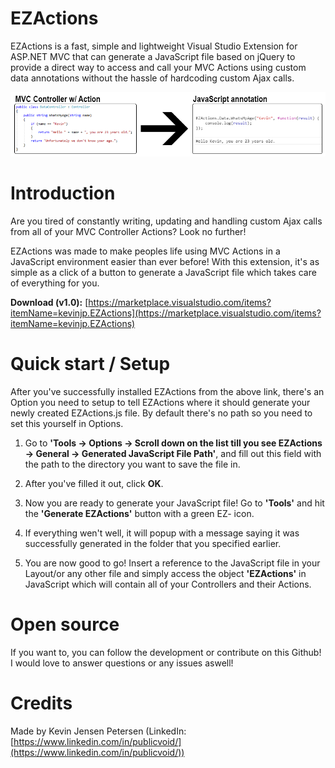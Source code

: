 # EZActions
EZActions is a fast, simple and lightweight Visual Studio Extension for ASP.NET MVC that can generate a JavaScript file based on jQuery to provide a direct way to access and call your MVC Actions using custom data annotations without the hassle of hardcoding custom Ajax calls.

![alt text](https://raw.githubusercontent.com/kevinjpetersen/EZActions/a4bac2f67a365e001bfb924642919f48a6f2a863/EZActions/Resources/ezactions_explanation.png "EZActions Explanation")

# Introduction
Are you tired of constantly writing, updating and handling custom Ajax calls from all of your MVC Controller Actions? Look no further! 

EZActions was made to make peoples life using MVC Actions in a JavaScript environment easier than ever before! With this extension, it's as simple as a click of a button to generate a JavaScript file which takes care of everything for you.

**Download (v1.0):** [https://marketplace.visualstudio.com/items?itemName=kevinjp.EZActions](https://marketplace.visualstudio.com/items?itemName=kevinjp.EZActions)

# Quick start / Setup
After you've successfully installed EZActions from the above link, there's an Option you need to setup to tell EZActions where it should generate your newly created EZActions.js file. By default there's no path so you need to set this yourself in Options.

1. Go to **'Tools -> Options -> Scroll down on the list till you see EZActions -> General -> Generated JavaScript File Path'**, and fill out this field with the path to the directory you want to save the file in.

2. After you've filled it out, click **OK**.

3. Now you are ready to generate your JavaScript file! Go to **'Tools'** and hit the **'Generate EZActions'** button with a green EZ- icon. 

4. If everything wen't well, it will popup with a message saying it was successfully generated in the folder that you specified earlier.

5. You are now good to go! Insert a reference to the JavaScript file in your Layout/or any other file and simply access the object **'EZActions'** in JavaScript which will contain all of your Controllers and their Actions.

# Open source
If you want to, you can follow the development or contribute on this Github! I would love to answer questions or any issues aswell!

# Credits
Made by Kevin Jensen Petersen (LinkedIn: [https://www.linkedin.com/in/publicvoid/](https://www.linkedin.com/in/publicvoid/))
